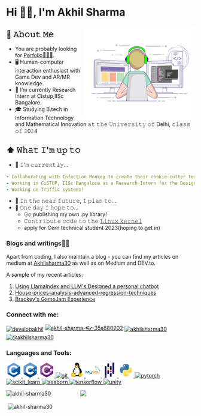 <h1 align="left">Hi 👋🏻, I'm Akhil Sharma</h1>
<img src="./profile.gif" height="250px" width="300px", align=right>

## :book: 𝙰𝚋𝚘𝚞𝚝 𝙼𝚎
- You are probably looking for [Porfolio👨🏻‍💻](https://akhil-sharma30.github.io).
- 🖥 Human-computer interaction enthusiast with Game Dev and AR/MR knowledge.
- 🌱 I’m currently Research Intern at Cistup,IISc Bangalore.
- 🎓 Studying B.tech in Information Technology and Mathematical Innovation 𝚊𝚝 𝚝𝚑𝚎 𝚄𝚗𝚒𝚟𝚎𝚛𝚜𝚒𝚝𝚢 𝚘𝚏 Delhi, 𝚌𝚕𝚊𝚜𝚜 𝚘𝚏 𝟸0𝟸4

## ⬆ 𝚆𝚑𝚊𝚝 𝙸'𝚖 𝚞𝚙 𝚝𝚘
- 🔨 𝙸'𝚖 𝚌𝚞𝚛𝚛𝚎𝚗𝚝𝚕𝚢...
```yaml
- Collaborating with Infection Monkey to create their cookie-cutter template for Infection Monkey-related projects.
- Working in CiSTUP, IISc Bangalore as a Research Intern for the Design and Development of Traffic Scenarios!
- Working on Traffic systems!
```

- 🎯 𝙸𝚗 𝚝𝚑𝚎 𝚗𝚎𝚊𝚛 𝚏𝚞𝚝𝚞𝚛𝚎, 𝙸 𝚙𝚕𝚊𝚗 𝚝𝚘...
- 🤞 𝙾𝚗𝚎 𝚍𝚊𝚢 𝙸 𝚑𝚘𝚙𝚎 𝚝𝚘...
	- 𝙶𝚘 publishing my own .py library!
	- 𝙲𝚘𝚗𝚝𝚛𝚒𝚋𝚞𝚝𝚎 𝚌𝚘𝚍𝚎 𝚝𝚘 𝚝𝚑𝚎 [𝙻𝚒𝚗𝚞𝚡 𝚔𝚎𝚛𝚗𝚎𝚕](https://github.com/torvalds/linux)
	- apply for Cern technical student 2023(hoping to get in)
### Blogs and writings✍🏻
Apart from coding, I also maintain a blog - you can find my articles on medium at [Akhilsharma30](https://medium.com/@Akhilsharma30) as well as on Medium and DEV.to.

A sample of my recent articles:

1. [Using LlamaIndex and LLM's:Designed a personal chatbot](https://medium.com/@Akhilsharma30/using-llamaindex-and-large-language-models-building-a-personal-chatbot-for-private-knowledge-base-28eb98607739)
2. [House-prices-analysis-advanced-regression-techniques](https://medium.com/@Akhilsharma30/house-prices-analysis-advanced-regression-techniques-bb444f471080)
3. [Brackey's GameJam Experience](https://medium.com/@Akhilsharma30/first-experience-of-a-game-jam-36f8d2c6b56e)


<h3 align="left">Connect with me:</h3>
<p align="left">
<a href="https://twitter.com/developakhil" target="blank"><img align="center" src="https://raw.githubusercontent.com/rahuldkjain/github-profile-readme-generator/master/src/images/icons/Social/twitter.svg" alt="developakhil" height="30" width="40" /></a>
<a href="https://linkedin.com/in/akhil-sharma-👓-35a880202" target="blank"><img align="center" src="https://raw.githubusercontent.com/rahuldkjain/github-profile-readme-generator/master/src/images/icons/Social/linked-in-alt.svg" alt="akhil-sharma-👓-35a880202" height="30" width="40" /></a>
<a href="https://kaggle.com/akhilsharma30" target="blank"><img align="center" src="https://raw.githubusercontent.com/rahuldkjain/github-profile-readme-generator/master/src/images/icons/Social/kaggle.svg" alt="akhilsharma30" height="30" width="40" /></a>
<a href="https://medium.com/@akhilsharma30" target="blank"><img align="center" src="https://raw.githubusercontent.com/rahuldkjain/github-profile-readme-generator/master/src/images/icons/Social/medium.svg" alt="@akhilsharma30" height="30" width="40" /></a>
</p>

<h3 align="left">Languages and Tools:</h3>
<p align="left"> <a href="https://www.cprogramming.com/" target="_blank" rel="noreferrer"> <img src="https://raw.githubusercontent.com/devicons/devicon/master/icons/c/c-original.svg" alt="c" width="40" height="40"/> </a> <a href="https://www.w3schools.com/cpp/" target="_blank" rel="noreferrer"> <img src="https://raw.githubusercontent.com/devicons/devicon/master/icons/cplusplus/cplusplus-original.svg" alt="cplusplus" width="40" height="40"/> </a> <a href="https://www.w3schools.com/cs/" target="_blank" rel="noreferrer"> <img src="https://raw.githubusercontent.com/devicons/devicon/master/icons/csharp/csharp-original.svg" alt="csharp" width="40" height="40"/> </a> <a href="https://git-scm.com/" target="_blank" rel="noreferrer"> <img src="https://www.vectorlogo.zone/logos/git-scm/git-scm-icon.svg" alt="git" width="40" height="40"/> </a> <a href="https://www.linux.org/" target="_blank" rel="noreferrer"> <img src="https://raw.githubusercontent.com/devicons/devicon/master/icons/linux/linux-original.svg" alt="linux" width="40" height="40"/> </a> <a href="https://www.mysql.com/" target="_blank" rel="noreferrer"> <img src="https://raw.githubusercontent.com/devicons/devicon/master/icons/mysql/mysql-original-wordmark.svg" alt="mysql" width="40" height="40"/> </a> <a href="https://pandas.pydata.org/" target="_blank" rel="noreferrer"> <img src="https://raw.githubusercontent.com/devicons/devicon/2ae2a900d2f041da66e950e4d48052658d850630/icons/pandas/pandas-original.svg" alt="pandas" width="40" height="40"/> </a> <a href="https://www.python.org" target="_blank" rel="noreferrer"> <img src="https://raw.githubusercontent.com/devicons/devicon/master/icons/python/python-original.svg" alt="python" width="40" height="40"/> </a> <a href="https://pytorch.org/" target="_blank" rel="noreferrer"> <img src="https://www.vectorlogo.zone/logos/pytorch/pytorch-icon.svg" alt="pytorch" width="40" height="40"/> </a> <a href="https://scikit-learn.org/" target="_blank" rel="noreferrer"> <img src="https://upload.wikimedia.org/wikipedia/commons/0/05/Scikit_learn_logo_small.svg" alt="scikit_learn" width="40" height="40"/> </a> <a href="https://seaborn.pydata.org/" target="_blank" rel="noreferrer"> <img src="https://seaborn.pydata.org/_images/logo-mark-lightbg.svg" alt="seaborn" width="40" height="40"/> </a> <a href="https://www.tensorflow.org" target="_blank" rel="noreferrer"> <img src="https://www.vectorlogo.zone/logos/tensorflow/tensorflow-icon.svg" alt="tensorflow" width="40" height="40"/> </a> <a href="https://unity.com/" target="_blank" rel="noreferrer"> <img src="https://www.vectorlogo.zone/logos/unity3d/unity3d-icon.svg" alt="unity" width="40" height="40"/> </a> </p>

<p><img align="left" src="https://github-readme-stats.vercel.app/api/top-langs?username=akhil-sharma30&show_icons=true&locale=en&layout=compact" alt="akhil-sharma30" /></p>

&nbsp; &nbsp; &nbsp; &nbsp; &nbsp; &nbsp; &nbsp; &nbsp; &nbsp; &nbsp; <img src="https://github.com/sciencepal/sciencepal/blob/master/assets/saved.gif" width="195">
<p>&nbsp;<img align="center" src="https://github-readme-stats.vercel.app/api?username=akhil-sharma30&show_icons=true&locale=en" alt="akhil-sharma30" /></p>

